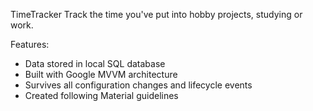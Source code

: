 TimeTracker
Track the time you've put into hobby projects, studying or work.

Features:
  - Data stored in local SQL database
  - Built with Google MVVM architecture
  - Survives all configuration changes and lifecycle events
  - Created following Material guidelines
